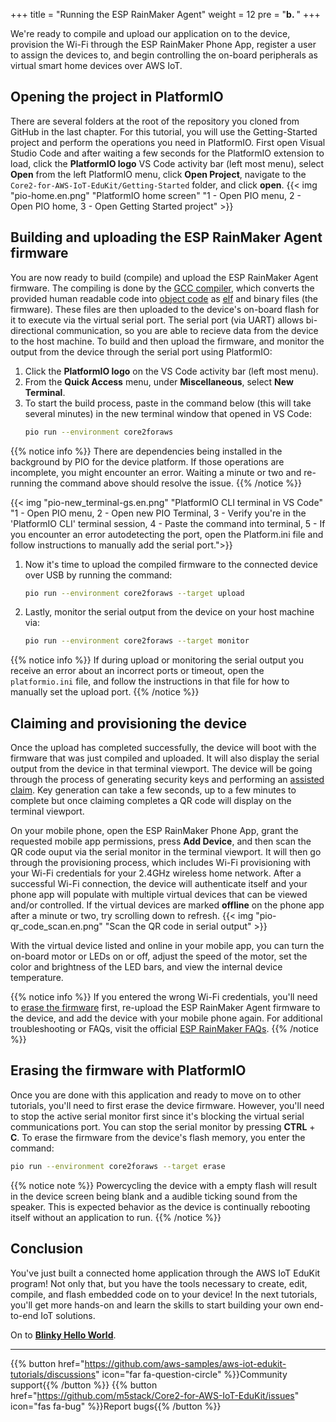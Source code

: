 +++
title = "Running the ESP RainMaker Agent"
weight = 12
pre = "<b>b. </b>"
+++

We're ready to compile and upload our application on to the device, provision the Wi-Fi through the ESP RainMaker Phone App, register a user to assign the devices to, and begin controlling the on-board peripherals as virtual smart home devices over AWS IoT.

## Opening the project in PlatformIO
There are several folders at the root of the repository you cloned from GitHub in the last chapter. For this tutorial, you will use the Getting-Started project and perform the operations you need in PlatformIO. First open Visual Studio Code and after waiting a few seconds for the PlatformIO extension to load, click the **PlatformIO logo** VS Code activity bar (left most menu), select **Open** from the left PlatformIO menu, click **Open Project**, navigate to the `Core2-for-AWS-IoT-EduKit/Getting-Started` folder, and click **open**.
{{< img "pio-home.en.png" "PlatformIO home screen" "1 - Open PIO menu, 2 - Open PIO home, 3 - Open Getting Started project" >}}

## Building and uploading the ESP RainMaker Agent firmware
You are now ready to build (compile) and upload the ESP RainMaker Agent firmware. The compiling is done by the [GCC compiler](https://gcc.gnu.org/onlinedocs/gcc/), which converts the provided human readable code into [object code](https://en.wikipedia.org/wiki/Object_code) as [elf](https://en.wikipedia.org/wiki/Executable_and_Linkable_Format) and binary files (the firmware). These files are then uploaded to the device's on-board flash for it to execute via the virtual serial port. The serial port (via UART) allows bi-directional communication, so you are able to recieve data from the device to the host machine. To build and then upload the firmware, and monitor the output from the device through the serial port using PlatformIO:
1) Click the **PlatformIO logo** on the VS Code activity bar (left most menu).
2) From the **Quick Access** menu, under **Miscellaneous**, select **New Terminal**.
3) To start the build process, paste in the command below (this will take several minutes) in the new terminal window that opened in VS Code:
    ```bash
    pio run --environment core2foraws
    ```

{{% notice info %}}
There are dependencies being installed in the background by PIO for the device platform. If those operations are incomplete, you might encounter an error. Waiting a minute or two and re-running the command above should resolve the issue.
{{% /notice %}}

{{< img "pio-new_terminal-gs.en.png" "PlatformIO CLI terminal in VS Code" "1 - Open PIO menu, 2 - Open new PIO Terminal, 3 - Verify you're in the 'PlatformIO CLI' terminal session, 4 - Paste the command into terminal, 5 - If you encounter an error autodetecting the port, open the Platform.ini file and follow instructions to manually add the serial port.">}}

1) Now it's time to upload the compiled firmware to the connected device over USB by running the command:
    ```bash
    pio run --environment core2foraws --target upload
    ```
2) Lastly, monitor the serial output from the device on your host machine via:
   ```bash
   pio run --environment core2foraws --target monitor
   ```
{{% notice info %}}
If during upload or monitoring the serial output you receive an error about an incorrect ports or timeout, open the `platformio.ini` file, and follow the instructions in that file for how to manually set the upload port.
{{% /notice %}}
## Claiming and provisioning the device
Once the upload has completed successfully, the device will boot with the firmware that was just compiled and uploaded. It will also display the serial output from the device in that terminal viewport. The device will be going through the process of generating security keys and performing an [assisted claim](https://rainmaker.espressif.com/docs/claiming.html#assisted-claiming-esp32). Key generation can take a few seconds, up to a few minutes to complete but once claiming completes a QR code will display on the terminal viewport.

On your mobile phone, open the ESP RainMaker Phone App, grant the requested mobile app permissions, press **Add Device**, and then scan the QR code ouput via the serial monitor in the terminal viewport. It will then go through the provisioning process, which includes Wi-Fi provisioning with your Wi-Fi credentials for your 2.4GHz wireless home network. After a successful Wi-Fi connection, the device will authenticate itself and your phone app will populate with multiple virtual devices that can be viewed and/or controlled. If the virtual devices are marked **offline** on the phone app after a minute or two, try scrolling down to refresh.
{{< img "pio-qr_code_scan.en.png" "Scan the QR code in serial output" >}}

With the virtual device listed and online in your mobile app, you can turn the on-board motor or LEDs on or off, adjust the speed of the motor, set the color and brightness of the LED bars, and view the internal device temperature.

{{% notice info %}}
If you entered the wrong Wi-Fi credentials, you'll need to [erase the firmware](/en/getting-started/run-rainmaker.html#erasing-the-firmware-with-platformio) first, re-upload the ESP RainMaker Agent firmware to the device, and add the device with your mobile phone again. For additional troubleshooting or FAQs, visit the official [ESP RainMaker FAQs](https://rainmaker.espressif.com/docs/faqs.html).
{{% /notice %}}

## Erasing the firmware with PlatformIO
Once you are done with this application and ready to move on to other tutorials, you'll need to first erase the device firmware. However, you'll need to stop the active serial monitor first since it's blocking the virtual serial communications port. You can stop the serial monitor by pressing **CTRL** + **C**. To erase the firmware from the device's flash memory, you enter the command:
```bash
pio run --environment core2foraws --target erase
```

{{% notice note %}}
Powercycling the device with a empty flash will result in the device screen being blank and a audible ticking sound from the speaker. This is expected behavior as the device is continually rebooting itself without an application to run.
{{% /notice %}}

## Conclusion
You've just built a connected home application through the AWS IoT EduKit program! Not only that, but you have the tools necessary to create, edit, compile, and flash embedded code on to your device! In the next tutorials, you'll get more hands-on and learn the skills to start building your own end-to-end IoT solutions.

On to [**Blinky Hello World**](/en/blinky-hello-world.html).

---
{{% button href="https://github.com/aws-samples/aws-iot-edukit-tutorials/discussions" icon="far fa-question-circle" %}}Community support{{% /button %}} {{% button href="https://github.com/m5stack/Core2-for-AWS-IoT-EduKit/issues" icon="fas fa-bug" %}}Report bugs{{% /button %}}